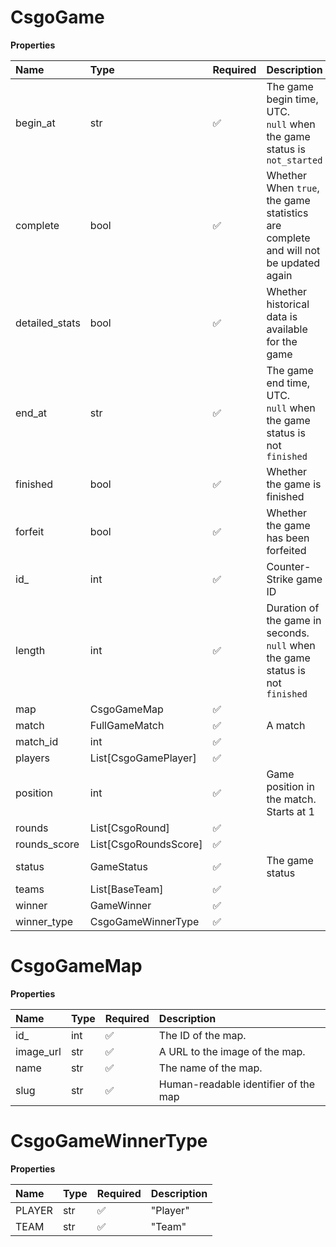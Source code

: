 # CsgoGame

**Properties**

| Name           | Type                  | Required | Description                                                                         |
| :------------- | :-------------------- | :------- | :---------------------------------------------------------------------------------- |
| begin_at       | str                   | ✅       | The game begin time, UTC. <br/>`null` when the game status is `not_started`         |
| complete       | bool                  | ✅       | Whether When `true`, the game statistics are complete and will not be updated again |
| detailed_stats | bool                  | ✅       | Whether historical data is available for the game                                   |
| end_at         | str                   | ✅       | The game end time, UTC. <br/>`null` when the game status is not `finished`          |
| finished       | bool                  | ✅       | Whether the game is finished                                                        |
| forfeit        | bool                  | ✅       | Whether the game has been forfeited                                                 |
| id\_           | int                   | ✅       | Counter-Strike game ID                                                              |
| length         | int                   | ✅       | Duration of the game in seconds. <br/>`null` when the game status is not `finished` |
| map            | CsgoGameMap           | ✅       |                                                                                     |
| match          | FullGameMatch         | ✅       | A match                                                                             |
| match_id       | int                   | ✅       |                                                                                     |
| players        | List[CsgoGamePlayer]  | ✅       |                                                                                     |
| position       | int                   | ✅       | Game position in the match. Starts at 1                                             |
| rounds         | List[CsgoRound]       | ✅       |                                                                                     |
| rounds_score   | List[CsgoRoundsScore] | ✅       |                                                                                     |
| status         | GameStatus            | ✅       | The game status                                                                     |
| teams          | List[BaseTeam]        | ✅       |                                                                                     |
| winner         | GameWinner            | ✅       |                                                                                     |
| winner_type    | CsgoGameWinnerType    | ✅       |                                                                                     |

# CsgoGameMap

**Properties**

| Name      | Type | Required | Description                          |
| :-------- | :--- | :------- | :----------------------------------- |
| id\_      | int  | ✅       | The ID of the map.                   |
| image_url | str  | ✅       | A URL to the image of the map.       |
| name      | str  | ✅       | The name of the map.                 |
| slug      | str  | ✅       | Human-readable identifier of the map |

# CsgoGameWinnerType

**Properties**

| Name   | Type | Required | Description |
| :----- | :--- | :------- | :---------- |
| PLAYER | str  | ✅       | "Player"    |
| TEAM   | str  | ✅       | "Team"      |

<!-- This file was generated by liblab | https://liblab.com/ -->
